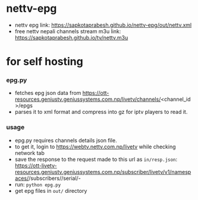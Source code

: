 # nettv-epg

- nettv epg link: https://sapkotaprabesh.github.io/nettv-epg/out/nettv.xml
- free nettv nepali channels stream m3u link: https://sapkotaprabesh.github.io/tv/nettv.m3u

# for self hosting

### epg.py

- fetches epg json data from https://ott-resources.geniustv.geniussystems.com.np/livetv/channels/<channel_id>/epgs
- parses it to xml format and compress into gz for iptv players to read it.

### usage
- epg.py requires channels details json file. 
- to get it, login to https://webtv.nettv.com.np/livetv while checking network tab
- save the response to the request made to this url as `in/resp.json`:
https://ott-livetv-resources.geniustv.geniussystems.com.np/subscriber/livetv/v1/namespaces/<xyz>/subscribers/<pqr>/serial/<abc>-<xyz>
- run: `python epg.py`
- get epg files in `out/` directory
